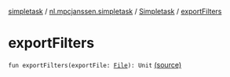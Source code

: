 [simpletask](../../index.md) / [nl.mpcjanssen.simpletask](../index.md) / [Simpletask](index.md) / [exportFilters](.)

# exportFilters

`fun exportFilters(exportFile: `[`File`](http://docs.oracle.com/javase/6/docs/api/java/io/File.html)`): Unit` [(source)](https://github.com/mpcjanssen/simpletask-android/blob/master/src/main/java/nl/mpcjanssen/simpletask/Simpletask.kt#L910)